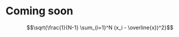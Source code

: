 <!-- TITLE: MathML, TeX and ASCIImath -->
<!-- SUBTITLE: How to include math equations in your page -->

# Coming soon
$$\sqrt{\frac{1}{N-1} \sum_{i=1}^N (x_i - \overline{x})^2}$$

<math xmlns="http://www.w3.org/1998/Math/MathML">
<matrix>
  <matrixrow>
    <cn> 0 </cn> <cn> 1 </cn> <cn> 0 </cn>
  </matrixrow>
  <matrixrow>
    <cn> 0 </cn> <cn> 0 </cn> <cn> 1 </cn>
  </matrixrow>
  <matrixrow>
    <cn> 1 </cn> <cn> 0 </cn> <cn> 0 </cn>
  </matrixrow>
</matrix>
</math>